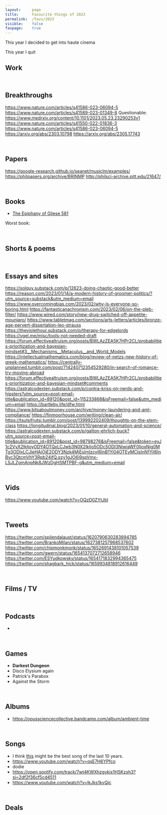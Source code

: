 ```yaml
---
layout:     page
title:      Favourite things of 2023
permalink:  /favs/2023
visible:    false
favpage:    true
---
```


This year I decided to get into haute cinema 

<!-- and fancy vinegars.  -->

This year I quit 


## Work


<br>


## Breakthroughs

https://www.nature.com/articles/s41586-023-06094-5
https://www.nature.com/articles/s41589-023-01349-8
Questionable: https://www.medrxiv.org/content/10.1101/2023.05.23.23290253v1
https://www.nature.com/articles/s41550-022-01836-3
https://www.nature.com/articles/s41586-023-06094-5
https://arxiv.org/abs/2303.10798
https://arxiv.org/abs/2305.17743

<br>


## Papers

https://google-research.github.io/seanet/musiclm/examples/
https://philpapers.org/archive/BRINMP
http://philsci-archive.pitt.edu/21647/


<br>


## Books

* [The Epiphany of Gliese 581](https://borretti.me/fiction/eog581)


Worst book: 

<br>

## Shorts & poems


<br>



## Essays and sites

https://solquy.substack.com/p/12623-doing-chaotic-good-better
https://reason.com/2023/01/14/a-modern-history-of-groomer-politics/?utm_source=substack&utm_medium=email
https://www.overcomingbias.com/2023/02/why-is-everyone-so-boring.html
https://fantasticanachronism.com/2023/02/06/on-the-pleb-filter/
https://www.wired.com/story/new-drug-switched-off-appetite-mounjaro/
https://www.tabletmag.com/sections/arts-letters/articles/bronze-age-pervert-dissertation-leo-strauss
https://theviolethour.substack.com/p/therapy-for-edgelords
https://vgel.me/misc/tools-not-needed-draft
https://forum.effectivealtruism.org/posts/BWLAzZEA5K7HPr2CL/probabilities-prioritization-and-bayesian-mindset#3__Mechanisms__Metaculus__and_World_Models
https://intellectualmathematics.com/blog/review-of-netzs-new-history-of-greek-mathematics/
https://centrally-unplanned.tumblr.com/post/714240712354529280/in-search-of-romance-try-moving-abroad
https://forum.effectivealtruism.org/posts/BWLAzZEA5K7HPr2CL/probabilities-prioritization-and-bayesian-mindset#comments
https://astralcodexten.substack.com/p/contra-kriss-on-nerds-and-hipsters?utm_source=post-email-title&publication_id=89120&post_id=115233868&isFreemail=false&utm_medium=email
https://bartleby.life/dfw.html
https://www.bitsaboutmoney.com/archive/money-laundering-and-aml-compliance/
https://finmoorhouse.com/writing/clean-air/
https://tsutsifrutsi.tumblr.com/post/139992202409/thoughts-on-the-stem-class
https://longitudinal.blog/2023/01/10/general-automation-and-science/
https://astralcodexten.substack.com/p/galton-ehrlich-buck?utm_source=post-email-title&publication_id=89120&post_id=98798276&isFreemail=false&token=eyJ1c2VyX2lkIjoyODY4OTQxLCJwb3N0X2lkIjo5ODc5ODI3NiwiaWF0IjoxNjg0MTg3ODIxLCJleHAiOjE2ODY3Nzk4MjEsImlzcyI6InB1Yi04OTEyMCIsInN1YiI6InBvc3QtcmVhY3Rpb24ifQ.qzy1gJO6i9spVmx-LSJLZgmAnpNk8JWzDgHSMTPBF-g&utm_medium=email


<br>

## Vids

https://www.youtube.com/watch?v=OQzD0ZYtJbI

<br>

## Tweets

https://twitter.com/spilendalaust/status/1620790630283894785
https://twitter.com/BrankoMilan/status/1627381257968537602
https://twitter.com/chipmonkmonk/status/1652691438101057539
https://twitter.com/gwern/status/1654137072712658946
https://twitter.com/ESYudkowsky/status/1654171832994365475
https://twitter.com/shagbark_hick/status/1659934818912616449

<br>

## Films / TV


<br>

## Podcasts

-

<br>

## Games

* **Darkest Dungeon**
* Disco Elysium again
* Patrick's Parabox
* Against the Storm
<!-- Citizen Sleeper -->
<!-- * Sigma Theory -->
<!-- Tower Liberation -->
<!-- * Sunshine Heavy Industries -->
<!-- Alina -->
<!-- * _Chaos Gate 2_ -->

<br>

## Albums

* https://opussciencecollective.bandcamp.com/album/ambient-time

<br>

## Songs

* I think [this](https://www.youtube.com/watch?v=tFGs7HP15d4) might be the best song of the last 10 years.
* https://www.youtube.com/watch?v=qsE7H6YPfco
* dodie
* https://open.spotify.com/track/7wt4KWXhzgykix1HSKzsh3?si=2df2f36cf5cd4511
* https://www.youtube.com/watch?v=lkJks1kvQjc

<br>

## Deals

